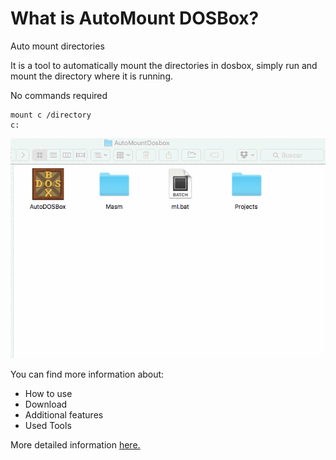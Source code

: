 
# What is AutoMount DOSBox?
Auto mount directories

It is a tool to automatically mount the directories in dosbox, simply run and mount the directory where it is running.

No commands required

```
mount c /directory
c:
```

![No Redeeemed Items](https://raw.githubusercontent.com/Juve-yescas/Auto-DOSBox-Masm/master/img/example-use.gif)

You can find more information about:
* How to use
* Download
* Additional features
* Used Tools


More detailed information [here.](https://github.com/Juve-yescas/AutoMount-DOSBox/wiki)